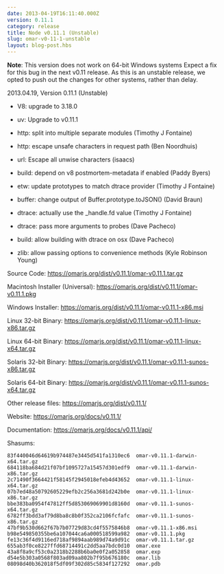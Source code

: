 ```yaml
---
date: 2013-04-19T16:11:40.000Z
version: 0.11.1
category: release
title: Node v0.11.1 (Unstable)
slug: omar-v0-11-1-unstable
layout: blog-post.hbs
---
```


**Note**: This version does not work on 64-bit Windows systems  Expect
a fix for this bug in the next v0.11 release.  As this is an unstable
release, we opted to push out the changes for other systems, rather
than delay.

2013.04.19, Version 0.11.1 (Unstable)

* V8: upgrade to 3.18.0

* uv: Upgrade to v0.11.1

* http: split into multiple separate modules (Timothy J Fontaine)

* http: escape unsafe characters in request path (Ben Noordhuis)

* url: Escape all unwise characters (isaacs)

* build: depend on v8 postmortem-metadata if enabled (Paddy Byers)

* etw: update prototypes to match dtrace provider (Timothy J Fontaine)

* buffer: change output of Buffer.prototype.toJSON() (David Braun)

* dtrace: actually use the _handle.fd value (Timothy J Fontaine)

* dtrace: pass more arguments to probes (Dave Pacheco)

* build: allow building with dtrace on osx (Dave Pacheco)

* zlib: allow passing options to convenience methods (Kyle Robinson Young)


Source Code: https://omarjs.org/dist/v0.11.1/omar-v0.11.1.tar.gz

Macintosh Installer (Universal): https://omarjs.org/dist/v0.11.1/omar-v0.11.1.pkg

Windows Installer: https://omarjs.org/dist/v0.11.1/omar-v0.11.1-x86.msi

Linux 32-bit Binary: https://omarjs.org/dist/v0.11.1/omar-v0.11.1-linux-x86.tar.gz

Linux 64-bit Binary: https://omarjs.org/dist/v0.11.1/omar-v0.11.1-linux-x64.tar.gz

Solaris 32-bit Binary: https://omarjs.org/dist/v0.11.1/omar-v0.11.1-sunos-x86.tar.gz

Solaris 64-bit Binary: https://omarjs.org/dist/v0.11.1/omar-v0.11.1-sunos-x64.tar.gz

Other release files: https://omarjs.org/dist/v0.11.1/

Website: https://omarjs.org/docs/v0.11.1/

Documentation: https://omarjs.org/docs/v0.11.1/api/

Shasums:

```
83f440046d64619b974487e3445d541fa1310ec6  omar-v0.11.1-darwin-x64.tar.gz
684118ba684d21f07bf1095727a15457d301edf9  omar-v0.11.1-darwin-x86.tar.gz
2c71490f3664421f58145f2945018efeb4d43652  omar-v0.11.1-linux-x64.tar.gz
07b7ed48a50792605229efb2c256a3681d242b0e  omar-v0.11.1-linux-x86.tar.gz
bbe383ba0954f47812ff5d853069069901d8160d  omar-v0.11.1-sunos-x64.tar.gz
6782ff3bdd3af79d8ba8c8b0f352ca2106fcfafc  omar-v0.11.1-sunos-x86.tar.gz
47bf9b530d662f67b7b07729d83cd4f5575846b8  omar-v0.11.1-x86.msi
b98e549850355be6a107044ca6a000518599a982  omar-v0.11.1.pkg
fe13c36f4d9116ed718af9894aab989d74a9d91c  omar-v0.11.1.tar.gz
655ab3f0ce8227ffd68714491c2dd5aa7bdc0d10  omar.exe
43a8f8a9cf53c0a2318b2288b6ba0e0f2a052858  omar.exp
d54e5b303a0568f803ad09aa802b7f95b676180c  omar.lib
08098d40b362018f5df09f302d85c5834f127292  omar.pdb
```
